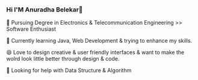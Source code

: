 ### Hi I'M Anuradha Belekar👋

<!--
**AnuradhaBelekar/AnuradhaBelekar** is a ✨ _special_ ✨ repository because its `README.md` (this file) appears on your GitHub profile.

Here are some ideas to get you started:
-->

🔭 Pursuing Degree in Electronics & Telecommunication Engineering >> Software Enthusiast

🌱 Currently learning Java, Web Development & trying to enhance my skills.

😄 Love to design creative & user friendly interfaces & want to make the wolrd look little better through design & code.

🤔 Looking for help with Data Structure & Algorithm
<!--
- 👯 I’m looking to collaborate on ...
- 💬 Ask me about ...
- 📫 How to reach me: ...
- 😄 Pronouns: ...
- ⚡ Fun fact: ...
-->
